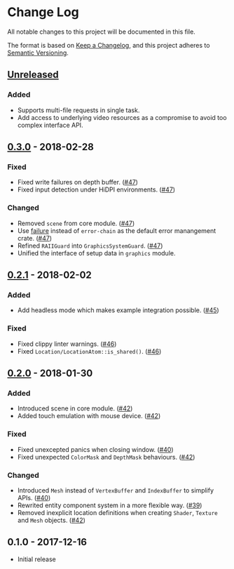 # Change Log
All notable changes to this project will be documented in this file.

The format is based on [Keep a Changelog][kc], and this project adheres to
[Semantic Versioning][sv].

[kc]: http://keepachangelog.com/
[sv]: http://semver.org/

## [Unreleased]

### Added
* Supports multi-file requests in single task.
* Add access to underlying video resources as a compromise to avoid too complex interface API.

## [0.3.0] - 2018-02-28

### Fixed
* Fixed write failures on depth buffer. ([#47])
* Fixed input detection under HiDPI environments. ([#47])

### Changed
* Removed `scene` from core module. ([#47])
* Use [failure](https://github.com/withoutboats/failure) instead of `error-chain` as the default error manangement crate. ([#47])
* Refined `RAIIGuard` into `GraphicsSystemGuard`. ([#47])
* Unified the interface of setup data in `graphics` module.

[#47]: https://github.com/shawnscode/crayon/pull/47

## [0.2.1] - 2018-02-02

### Added
* Add headless mode which makes example integration possible. ([#45])

### Fixed
* Fixed clippy linter warnings. ([#46])
* Fixed `Location/LocationAtom::is_shared()`. ([#46])

[#46]: https://github.com/shawnscode/crayon/pull/46
[#45]: https://github.com/shawnscode/crayon/pull/45

## [0.2.0] - 2018-01-30

### Added
* Introduced scene in core module. ([#42][#43])
* Added touch emulation with mouse device. ([#42])

### Fixed
* Fixed unexcepted panics when closing window. ([#40])
* Fixed unexpected `ColorMask` and `DepthMask` behaviours. ([#42])

### Changed
* Introduced `Mesh` instead of `VertexBuffer` and `IndexBuffer` to simplify APIs. ([#40][#41])
* Rewrited entity component system in a more flexible way. ([#39])
* Removed inexplicit location definitions when creating `Shader`, `Texture` and `Mesh` objects. ([#42])

[#39]: https://github.com/shawnscode/crayon/pull/39
[#40]: https://github.com/shawnscode/crayon/pull/40
[#41]: https://github.com/shawnscode/crayon/pull/41
[#42]: https://github.com/shawnscode/crayon/pull/42
[#43]: https://github.com/shawnscode/crayon/pull/43

## 0.1.0 - 2017-12-16
* Initial release

[0.2.0]: https://github.com/shawnscode/crayon/compare/v0.1.0...v0.2.0
[0.2.1]: https://github.com/shawnscode/crayon/compare/v0.1.0...v0.2.1
[0.3.0]: https://github.com/shawnscode/crayon/compare/v0.2.1...v0.3.0
[Unreleased]: https://github.com/shawnscode/crayon/compare/v0.3.0...HEAD